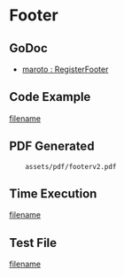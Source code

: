 # Footer

## GoDoc
* [maroto : RegisterFooter](https://pkg.go.dev/github.com/nh3000-org/maroto/v2#Maroto.RegisterFooter)

## Code Example
[filename](../../assets/examples/footer/v2/main.go ':include :type=code')

## PDF Generated
```pdf
	assets/pdf/footerv2.pdf
```

## Time Execution
[filename](../../assets/text/footerv2.txt  ':include :type=code')

## Test File
[filename](https://raw.githubusercontent.com/nh3000-org/maroto/master/test/maroto/examples/footer.json  ':include :type=code')